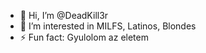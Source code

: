 - 👋 Hi, I’m @DeadKill3r
- 👀 I’m interested in MILFS, Latinos, Blondes
- ⚡ Fun fact: Gyulolom az eletem

<!---
DeadKill3r/DeadKill3r is a ✨ special ✨ repository because its `README.md` (this file) appears on your GitHub profile.
You can click the Preview link to take a look at your changes.
--->
